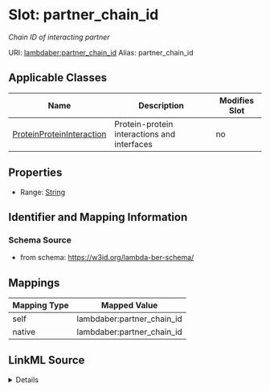 

# Slot: partner_chain_id 


_Chain ID of interacting partner_





URI: [lambdaber:partner_chain_id](https://w3id.org/lambda-ber-schema/partner_chain_id)
Alias: partner_chain_id

<!-- no inheritance hierarchy -->





## Applicable Classes

| Name | Description | Modifies Slot |
| --- | --- | --- |
| [ProteinProteinInteraction](ProteinProteinInteraction.md) | Protein-protein interactions and interfaces |  no  |






## Properties

* Range: [String](String.md)




## Identifier and Mapping Information






### Schema Source


* from schema: https://w3id.org/lambda-ber-schema/




## Mappings

| Mapping Type | Mapped Value |
| ---  | ---  |
| self | lambdaber:partner_chain_id |
| native | lambdaber:partner_chain_id |




## LinkML Source

<details>
```yaml
name: partner_chain_id
description: Chain ID of interacting partner
from_schema: https://w3id.org/lambda-ber-schema/
rank: 1000
alias: partner_chain_id
owner: ProteinProteinInteraction
domain_of:
- ProteinProteinInteraction
range: string

```
</details>